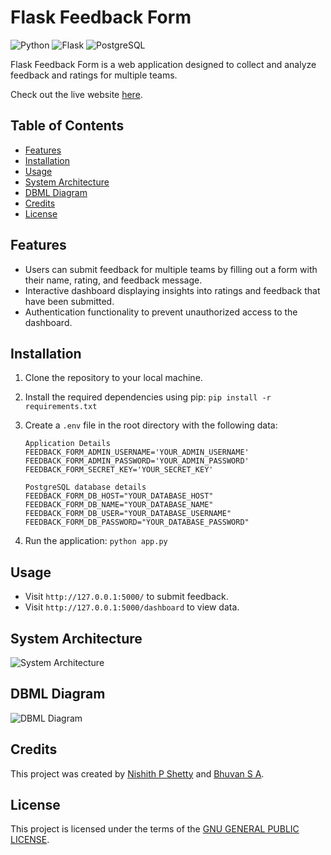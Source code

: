 # Flask Feedback Form

![Python](https://img.shields.io/badge/-Python-333333?style=flat&logo=python)
![Flask](https://img.shields.io/badge/-Flask-333333?style=flat&logo=flask)
![PostgreSQL](https://img.shields.io/badge/-PostgreSQL-333333?style=flat&logo=postgresql)

Flask Feedback Form is a web application designed to collect and analyze feedback and ratings for multiple teams. 

Check out the live website [here](https://flaskfeedbackform.bhuvansa.com).

## Table of Contents

- [Features](#features)
- [Installation](#installation)
- [Usage](#usage)
- [System Architecture](#system-architecture)
- [DBML Diagram](#dbml-diagram)
- [Credits](#credits)
- [License](#license)

## Features

- Users can submit feedback for multiple teams by filling out a form with their name, rating, and feedback message.
- Interactive dashboard displaying insights into ratings and feedback that have been submitted.
- Authentication functionality to prevent unauthorized access to the dashboard.

## Installation

1. Clone the repository to your local machine.
2. Install the required dependencies using pip:
``` pip install -r requirements.txt ```
3. Create a `.env` file in the root directory with the following data: 
    ``` 
    Application Details
    FEEDBACK_FORM_ADMIN_USERNAME='YOUR_ADMIN_USERNAME' FEEDBACK_FORM_ADMIN_PASSWORD='YOUR_ADMIN_PASSWORD' FEEDBACK_FORM_SECRET_KEY='YOUR_SECRET_KEY'

    PostgreSQL database details
    FEEDBACK_FORM_DB_HOST="YOUR_DATABASE_HOST" FEEDBACK_FORM_DB_NAME="YOUR_DATABASE_NAME" FEEDBACK_FORM_DB_USER="YOUR_DATABASE_USERNAME" FEEDBACK_FORM_DB_PASSWORD="YOUR_DATABASE_PASSWORD" 
    ```

4. Run the application: ``` python app.py ```


## Usage

- Visit `http://127.0.0.1:5000/` to submit feedback.
- Visit `http://127.0.0.1:5000/dashboard` to view data.

## System Architecture

![System Architecture](./public/static/images/Architecture_diagram.svg)

## DBML Diagram

![DBML Diagram](https://kroki.io/dbml/svg/eNqNkE2OwjAMRvc9RZawGfG7YcEhEDuEKpd-LRZJxLhpR2g0dyeNJm2EALFJYr_E9sueCg0l6Bg_EPWbqSHIuVQNhEmrw1XYkNzUBbdjesWSgepITmeSyXI2HVju2JN-aRyZa_aXZfvQyoFMaNMf3rQI2Lam8FOxdaj9fmgtf7c4jtUqoCzodGlCyRh9Mrm_8l82mWXMVAxdznMhx7ZWjSGtPYxg8QosX4HVE0AdhGpEIiCdSAzfulivp73xDtVmFP5KTbaDV5p-fBEtt8E3hncIU7Tx)

## Credits

This project was created by [Nishith P Shetty](https://github.com/nishith-p-shetty) and [Bhuvan S A](https://github.com/BhuvanSA).

## License

This project is licensed under the terms of the [GNU GENERAL PUBLIC LICENSE](LICENSE).